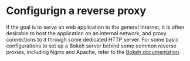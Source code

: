 # Configurign a reverse proxy

If the goal is to serve an web application to the general Internet, it is often desirable to host the application on an internal network, and proxy connections to it through some dedicated HTTP server. For some basic configurations to set up a Bokeh server behind some common reverse proxies, including Nginx and Apache, refer to the [Bokeh documentation](https://bokeh.pydata.org/en/latest/docs/user_guide/server.html#basic-reverse-proxy-setup).

